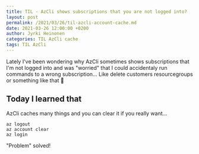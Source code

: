 ```yaml
---
title: TIL - AzCli shows subscriptions that you are not logged into?
layout: post
permalink: /2021/03/26/til-azcli-account-cache.md
date: 2021-03-26 12:00:00 +0200
author: Jyrki Heinonen
categories: TIL AzCli cache
tags: TIL AzCli
---
```

Lately I've been wondering why AzCli sometimes shows subscriptions that I'm not logged into and was "worried" that I could accidentaly run commands to a wrong subscription... Like delete customers resourcegroups or something like that 🤕

## Today I learned that
AzCli caches many things and you can clear it if you really want...

```
az logout
az account clear
az login
```

"Problem" solved!
